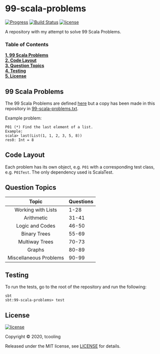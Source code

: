 # 99-scala-problems

[![Progress](https://img.shields.io/badge/current%20problem-P12-orange.svg)](https://img.shields.io/badge/Current%20Problem-P10-orange.svg) [![Build Status](https://travis-ci.org/tcooling/99-scala-problems.svg?branch=master)](https://travis-ci.org/tcooling/99-scala-problems) [![license](https://img.shields.io/github/license/mashape/apistatus.svg)](./LICENSE)

A repository with my attempt to solve 99 Scala Problems.

### Table of Contents
**[1. 99 Scala Problems](#the-99-scala-problems)**<br>
**[2. Code Layout](#code-layout)**<br>
**[3. Question Topics](#question-topics)**<br>
**[4. Testing](#testing)**<br>
**[5. License](#License)**<br>

## 99 Scala Problems

The 99 Scala Problems are defined [here](http://aperiodic.net/phil/scala/s-99/) but a copy has been made in this repository in [99-scala-problems.txt](./99-scala-problems.txt).

Example problem:
```
P01 (*) Find the last element of a list.
Example:
scala> last(List(1, 1, 2, 3, 5, 8))
res0: Int = 8
```

## Code Layout

Each problem has its own object, e.g. `P01` with a corresponding test class, e.g. `P01Test`. The only dependency used is ScalaTest.

## Question Topics

|          Topic         | Questions |
|:----------------------:|-----------|
| Working with Lists     |    1-28   |
| Arithmetic             |   31-41   |
| Logic and Codes        |   46-50   |
| Binary Trees           |   55-69   |
| Multiway Trees         |   70-73   |
| Graphs                 |   80-89   |
| Miscellaneous Problems |   90-99   |

## Testing

To run the tests, go to the root of the repository and run the following:

```shell
sbt
sbt:99-scala-problems> test
```

## License

[![license](https://img.shields.io/github/license/mashape/apistatus.svg)](./LICENSE)

Copyright ©‎ 2020, tcooling

Released under the MIT license, see [LICENSE](./LICENSE) for details.